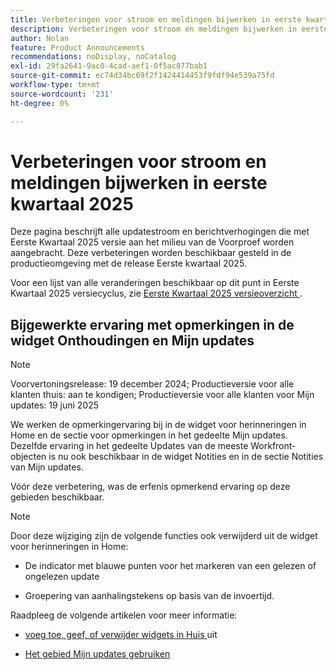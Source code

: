 ```yaml
---
title: Verbeteringen voor stroom en meldingen bijwerken in eerste kwartaal 2025
description: Verbeteringen voor stroom en meldingen bijwerken in eerste kwartaal 2025
author: Nolan
feature: Product Announcements
recommendations: noDisplay, noCatalog
exl-id: 29fa2641-9ac0-4cad-aef1-0f5ac877bab1
source-git-commit: ec74d34bc69f2f1424414453f9fdf94e539a75fd
workflow-type: tm+mt
source-wordcount: '231'
ht-degree: 0%

---
```


# Verbeteringen voor stroom en meldingen bijwerken in eerste kwartaal 2025

Deze pagina beschrijft alle updatestroom en berichtverhogingen die met Eerste Kwartaal 2025 versie aan het milieu van de Voorproef worden aangebracht. Deze verbeteringen worden beschikbaar gesteld in de productieomgeving met de release Eerste kwartaal 2025.

Voor een lijst van alle veranderingen beschikbaar op dit punt in Eerste Kwartaal 2025 versiecyclus, zie [ Eerste Kwartaal 2025 versieoverzicht ](/help/quicksilver/product-announcements/product-releases/25-q1-release-activity/25-q1-release-overview.md).

## Bijgewerkte ervaring met opmerkingen in de widget Onthoudingen en Mijn updates

>[!NOTE]
>
>Voorvertoningsrelease: 19 december 2024; Productieversie voor alle klanten thuis: aan te kondigen; Productieversie voor alle klanten voor Mijn updates: 19 juni 2025

We werken de opmerkingervaring bij in de widget voor herinneringen in Home en de sectie voor opmerkingen in het gedeelte Mijn updates. Dezelfde ervaring in het gedeelte Updates van de meeste Workfront-objecten is nu ook beschikbaar in de widget Notities en in de sectie Notities van Mijn updates.

Vóór deze verbetering, was de erfenis opmerkend ervaring op deze gebieden beschikbaar.

>[!NOTE]
>
>Door deze wijziging zijn de volgende functies ook verwijderd uit de widget voor herinneringen in Home:
>
>* De indicator met blauwe punten voor het markeren van een gelezen of ongelezen update
>
>* Groepering van aanhalingstekens op basis van de invoertijd.

Raadpleeg de volgende artikelen voor meer informatie:

* [ voeg toe, geef, of verwijder widgets in Huis ](/help/quicksilver/workfront-basics/using-home/using-the-home-area/add-edit-remove-widgets-in-new-home.md) uit

* [Het gebied Mijn updates gebruiken](/help/quicksilver/workfront-basics/using-home/using-the-home-area/my-updates-area.md)
